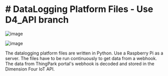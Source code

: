 # # DataLogging Platform Files - Use D4_API branch
![image](https://user-images.githubusercontent.com/103256074/201105364-9a954d69-e0a7-4dbe-ba0a-52004f6bfaf2.png)



![image](https://user-images.githubusercontent.com/103256074/201103949-5bf46601-f3bd-4416-b027-cbfff2e73c15.png)

The datalogging platform files are written in Python. Use a Raspberry Pi as a server.
The files have to be run continuously to get data from a webhook.
The data from ThingPark portal's webhook is decoded and stored in the Dimension Four IoT API.

